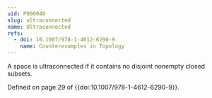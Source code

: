 ```yaml
---
uid: P000040
slug: ultraconnected
name: Ultraconnected
refs:
  - doi: 10.1007/978-1-4612-6290-9
    name: Counterexamples in Topology
---
```

A space is ultraconnected if it contains no disjoint nonempty closed subsets.

Defined on page 29 of {{doi:10.1007/978-1-4612-6290-9}}.
